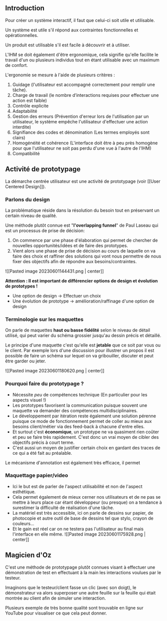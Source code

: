 ## Introduction

Pour créer un système interactif, il faut que celui-ci soit utile et utilisable.

Un système est utile s'il répond aux contraintes fonctionnelles et opérationnelles.

Un produit est utilisable s'il est facile à découvrir et à utiliser.

L'IHM se doit également d'être ergonomique, cela signifie qu'elle facilite le travail d'un ou plusieurs individus tout en étant utilisable avec un maximum de confort.

L'ergonomie se mesure à l'aide de plusieurs critères :
1. Guidage (l'utilisateur est accompagné correctement pour remplir une tâche).
2. Charge de travail (le nombre d’interactions requises pour effectuer une action est faible)
3. Contrôle explicite
4. Adaptabilité
5. Gestion des erreurs (Prévention d'erreur lors de l'utilisation par un utilisateur, le système empêche l'utilisateur d'effectuer une action interdite)
6. Signifiance des codes et dénomination (Les termes employés sont clairs)
7. Homogénéité et cohérence (L'interface doit être à peu près homogène pour que l'utilisateur ne soit pas perdu d'une vue à l'autre de l'IHM)
8. Compatibilité

## Activité de prototypage

La démarche centrée utilisateur est une activité de prototypage (voir [[User Centered Design]]).

### Parlons du design

La problématique réside dans la résolution du besoin tout en préservant un certain niveau de qualité.

Une méthode plutôt connue est "**l'overlapping funnel**" de Paul Laseau qui est un processus de prise de décision:
1. On commence par une phase d'élaboration qui permet de chercher de nouvelles opportunités/idées et de faire des prototypes.
2. Vient alors une phase de prise de décision au cours de laquelle on va faire des choix et raffiner des solutions qui vont nous permettre de nous fixer des objectifs afin de répondre aux besoins/contraintes.

![[Pasted image 20230601144431.png | center]]

**Attention : Il est important de différencier options de design et évolution de prototypes !**
- Une option de design -> Effectuer un choix
- Une évolution de prototype -> amélioration/raffinage d'une option de design

### Terminologie sur les maquettes

On parle de maquettes **haut ou basse fidélité** selon le niveau de détail utilisé, qui peut varier du schéma grossier jusqu'au dessin précis et détaillé.

Le principe d'une maquette c'est qu'elle est **jetable** que ce soit par vous ou le client. Par exemple lors d'une discussion pour illustrer un propos il est possible de faire un schéma sur lequel on va gribouiller, discuter et peut être garder ou jeter.

![[Pasted image 20230601180620.png | center]]

### Pourquoi faire du prototypage ?

- Nécessite *peu* de compétences technique (En particulier pour les aspects visuel !)
- Les prototypes favorisent la communication puisque souvent une maquette va demander des compétences multidisciplinaires.
- Le développement par itération reste également une solution pérenne puisque ce mode de fonctionnement permet de coller au mieux aux besoins client/métier via des feed-back à chacune d'entre elles.
- Et surtout c'est **économique**, un prototype ne va quasiment rien coûter et peu se faire très rapidement. C'est donc un vrai moyen de cibler des objectifs précis à court terme.
- C'est aussi un moyen de justifier certain choix en gardant des traces de ce qui a été fait au préalable.

Le mécanisme d'annotation est également très efficace, il permet 

### Maquettage papier/video

- Ici le but est de parler de l'aspect utilisabilité et non de l'aspect esthétique.
- Cela permet également de mieux cerner nos utilisateurs et de ne pas se mettre à leurs place car étant développeur (ou presque) on a tendance à surestimer la difficulté de réalisation d'une tâche.
- La matériel est très accessible, ici on parle de dessins sur papier, de photocopie et autre outil de base de dessins tel que stylo, crayon de couleurs...
- Et le gain est réel car on ne testera pas l'utilisateur au final mais l'interface en elle même.
![[Pasted image 20230601175928.png | center]]

## Magicien d'Oz

C'est une méthode de prototypage plutôt connues visant à effectuer une démonstration de test en effectuant à la main les interactions voulues par le testeur.

Imaginons que le testeur/client fasse un clic (avec son doigt), le démonstrateur va alors superposer une autre feuille sur la feuille qui était montrée au client afin de simuler une interaction.

Plusieurs exemple de très bonne qualité sont trouvable en ligne sur YouTube pour visualiser ce que cela peut donner.